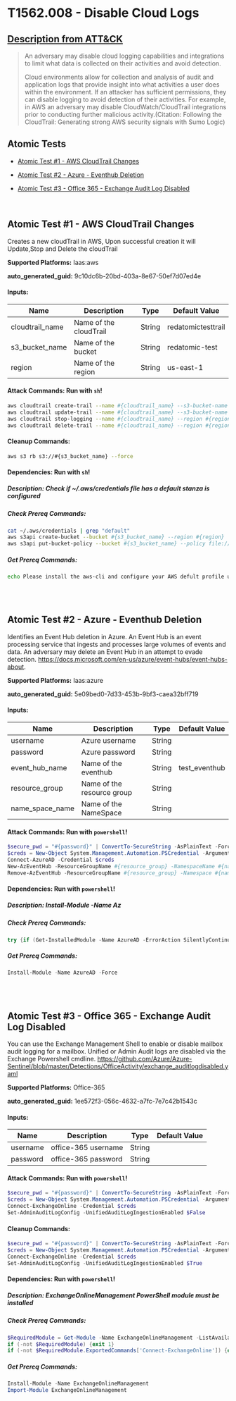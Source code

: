 # T1562.008 - Disable Cloud Logs
## [Description from ATT&CK](https://attack.mitre.org/techniques/T1562/008)
<blockquote>An adversary may disable cloud logging capabilities and integrations to limit what data is collected on their activities and avoid detection. 

Cloud environments allow for collection and analysis of audit and application logs that provide insight into what activities a user does within the environment. If an attacker has sufficient permissions, they can disable logging to avoid detection of their activities. For example, in AWS an adversary may disable CloudWatch/CloudTrail integrations prior to conducting further malicious activity.(Citation: Following the CloudTrail: Generating strong AWS security signals with Sumo Logic)</blockquote>

## Atomic Tests

- [Atomic Test #1 - AWS CloudTrail Changes](#atomic-test-1---aws-cloudtrail-changes)

- [Atomic Test #2 - Azure - Eventhub Deletion](#atomic-test-2---azure---eventhub-deletion)

- [Atomic Test #3 - Office 365 - Exchange Audit Log Disabled](#atomic-test-3---office-365---exchange-audit-log-disabled)


<br/>

## Atomic Test #1 - AWS CloudTrail Changes
Creates a new cloudTrail in AWS, Upon successful creation it will Update,Stop and Delete the cloudTrail

**Supported Platforms:** Iaas:aws


**auto_generated_guid:** 9c10dc6b-20bd-403a-8e67-50ef7d07ed4e





#### Inputs:
| Name | Description | Type | Default Value |
|------|-------------|------|---------------|
| cloudtrail_name | Name of the cloudTrail | String | redatomictesttrail|
| s3_bucket_name | Name of the bucket | String | redatomic-test|
| region | Name of the region | String | us-east-1|


#### Attack Commands: Run with `sh`! 


```sh
aws cloudtrail create-trail --name #{cloudtrail_name} --s3-bucket-name #{s3_bucket_name} --region #{region}
aws cloudtrail update-trail --name #{cloudtrail_name} --s3-bucket-name #{s3_bucket_name}  --is-multi-region-trail --region #{region}
aws cloudtrail stop-logging --name #{cloudtrail_name} --region #{region}
aws cloudtrail delete-trail --name #{cloudtrail_name} --region #{region}
```

#### Cleanup Commands:
```sh
aws s3 rb s3://#{s3_bucket_name} --force
```



#### Dependencies:  Run with `sh`!
##### Description: Check if ~/.aws/credentials file has a default stanza is configured
##### Check Prereq Commands:
```sh
cat ~/.aws/credentials | grep "default"
aws s3api create-bucket --bucket #{s3_bucket_name} --region #{region}
aws s3api put-bucket-policy --bucket #{s3_bucket_name} --policy file://$PathToAtomicsFolder/T1562.008/src/policy.json
```
##### Get Prereq Commands:
```sh
echo Please install the aws-cli and configure your AWS defult profile using: aws configure
```




<br/>
<br/>

## Atomic Test #2 - Azure - Eventhub Deletion
Identifies an Event Hub deletion in Azure.
An Event Hub is an event processing service that ingests and processes large volumes of events and data.
An adversary may delete an Event Hub in an attempt to evade detection.
https://docs.microsoft.com/en-us/azure/event-hubs/event-hubs-about.

**Supported Platforms:** Iaas:azure


**auto_generated_guid:** 5e09bed0-7d33-453b-9bf3-caea32bff719





#### Inputs:
| Name | Description | Type | Default Value |
|------|-------------|------|---------------|
| username | Azure username | String | |
| password | Azure password | String | |
| event_hub_name | Name of the eventhub | String | test_eventhub|
| resource_group | Name of the resource group | String | |
| name_space_name | Name of the NameSpace | String | |


#### Attack Commands: Run with `powershell`! 


```powershell
$secure_pwd = "#{password}" | ConvertTo-SecureString -AsPlainText -Force
$creds = New-Object System.Management.Automation.PSCredential -ArgumentList "#{username}", $secure_pwd
Connect-AzureAD -Credential $creds
New-AzEventHub -ResourceGroupName #{resource_group} -NamespaceName #{name_space_name} -Name #{event_hub_name}
Remove-AzEventHub -ResourceGroupName #{resource_group} -Namespace #{name_space_name} -Name #{event_hub_name}
```




#### Dependencies:  Run with `powershell`!
##### Description: Install-Module -Name Az
##### Check Prereq Commands:
```powershell
try {if (Get-InstalledModule -Name AzureAD -ErrorAction SilentlyContinue) {exit 0} else {exit 1}} catch {exit 1}
```
##### Get Prereq Commands:
```powershell
Install-Module -Name AzureAD -Force
```




<br/>
<br/>

## Atomic Test #3 - Office 365 - Exchange Audit Log Disabled
You can use the Exchange Management Shell to enable or disable mailbox audit logging for a mailbox.
Unified or Admin Audit logs are disabled via the Exchange Powershell cmdline.
https://github.com/Azure/Azure-Sentinel/blob/master/Detections/OfficeActivity/exchange_auditlogdisabled.yaml

**Supported Platforms:** Office-365


**auto_generated_guid:** 1ee572f3-056c-4632-a7fc-7e7c42b1543c





#### Inputs:
| Name | Description | Type | Default Value |
|------|-------------|------|---------------|
| username | office-365 username | String | |
| password | office-365 password | String | |


#### Attack Commands: Run with `powershell`! 


```powershell
$secure_pwd = "#{password}" | ConvertTo-SecureString -AsPlainText -Force
$creds = New-Object System.Management.Automation.PSCredential -ArgumentList "#{username}", $secure_pwd
Connect-ExchangeOnline -Credential $creds
Set-AdminAuditLogConfig -UnifiedAuditLogIngestionEnabled $False
```

#### Cleanup Commands:
```powershell
$secure_pwd = "#{password}" | ConvertTo-SecureString -AsPlainText -Force
$creds = New-Object System.Management.Automation.PSCredential -ArgumentList "#{username}", $secure_pwd
Connect-ExchangeOnline -Credential $creds
Set-AdminAuditLogConfig -UnifiedAuditLogIngestionEnabled $True
```



#### Dependencies:  Run with `powershell`!
##### Description: ExchangeOnlineManagement PowerShell module must be installed
##### Check Prereq Commands:
```powershell
$RequiredModule = Get-Module -Name ExchangeOnlineManagement -ListAvailable
if (-not $RequiredModule) {exit 1}
if (-not $RequiredModule.ExportedCommands['Connect-ExchangeOnline']) {exit 1} else {exit 0}
```
##### Get Prereq Commands:
```powershell
Install-Module -Name ExchangeOnlineManagement         
Import-Module ExchangeOnlineManagement
```




<br/>

